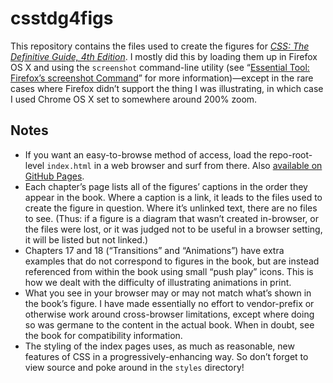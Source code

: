# csstdg4figs

This repository contains the files used to create the figures for [_CSS: The Definitive Guide, 4th Edition_](http://shop.oreilly.com/product/0636920012726.do).  I mostly did this by loading them up in Firefox OS X and using the `screenshot` command-line utility (see “[Essential Tool: Firefox’s screenshot Command](http://meyerweb.com/eric/thoughts/2015/10/22/firefoxs-screenshot-command/)” for more information)—except in the rare cases where Firefox didn’t support the thing I was illustrating, in which case I used Chrome OS X set to somewhere around 200% zoom.

## Notes

* If you want an easy-to-browse method of access, load the repo-root-level `index.html` in a web browser and surf from there.  Also [available on GitHub Pages](https://meyerweb.github.io/csstdg4figs/).
* Each chapter’s page lists all of the figures’ captions in the order they appear in the book.  Where a caption is a link, it leads to the files used to create the figure in question.  Where it’s unlinked text, there are no files to see.  (Thus: if a figure is a diagram that wasn’t created in-browser, or the files were lost, or it was judged not to be useful in a browser setting, it will be listed but not linked.)
* Chapters 17 and 18 (“Transitions” and “Animations”) have extra examples that do not correspond to figures in the book, but are instead referenced from within the book using small “push play” icons.  This is how we dealt with the difficulty of illustrating animations in print.
* What you see in your browser may or may not match what’s shown in the book’s figure.  I have made essentially no effort to vendor-prefix or otherwise work around cross-browser limitations, except where doing so was germane to the content in the actual book.  When in doubt, see the book for compatibility information.
* The styling of the index pages uses, as much as reasonable, new features of CSS in a progressively-enhancing way.  So don’t forget to view source and poke around in the `styles` directory!